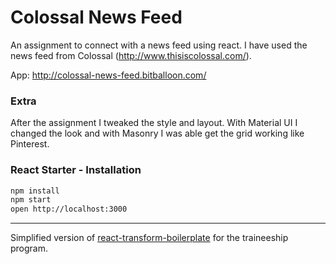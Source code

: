 # Colossal News Feed
An assignment to connect with a news feed using react. I have used the news feed from Colossal (http://www.thisiscolossal.com/).

App: http://colossal-news-feed.bitballoon.com/

### Extra
After the assignment I tweaked the style and layout. With Material UI I changed the look and with Masonry I was able get the grid working like Pinterest. 

### React Starter - Installation

```bash
npm install
npm start
open http://localhost:3000
```


------------------

Simplified version of [react-transform-boilerplate](https://github.com/gaearon/react-transform-boilerplate) for the
traineeship program.
